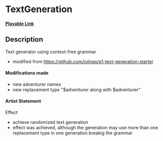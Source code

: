 # TextGeneration

#### [Playable Link](https://mperina11.github.io/TextGeneration/)

## Description
Text generator using context-free grammar
- modified from https://github.com/julinas/p1-text-generation-starter

#### Modifications made
- new adventurer names
- new replacement type "$adventurer along with $adventurer"

#### Artist Statement
Effect
- achieve randomized text generation
- effect was achieved, although the generation may use more than one replacement type in one generation breakig the grammar